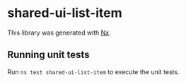 # shared-ui-list-item

This library was generated with [Nx](https://nx.dev).

## Running unit tests

Run `nx test shared-ui-list-item` to execute the unit tests.
